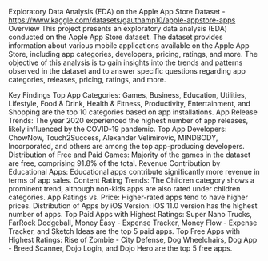 Exploratory Data Analysis (EDA) on the Apple App Store Dataset - https://www.kaggle.com/datasets/gauthamp10/apple-appstore-apps
Overview
This project presents an exploratory data analysis (EDA) conducted on the Apple App Store dataset. The dataset provides information about various mobile applications available on the Apple App Store, including app categories, developers, pricing, ratings, and more. The objective of this analysis is to gain insights into the trends and patterns observed in the dataset and to answer specific questions regarding app categories, releases, pricing, ratings, and more.

Key Findings
Top App Categories: Games, Business, Education, Utilities, Lifestyle, Food & Drink, Health & Fitness, Productivity, Entertainment, and Shopping are the top 10 categories based on app installations.
App Release Trends: The year 2020 experienced the highest number of app releases, likely influenced by the COVID-19 pandemic.
Top App Developers: ChowNow, Touch2Success, Alexander Velimirovic, MINDBODY, Incorporated, and others are among the top app-producing developers.
Distribution of Free and Paid Games: Majority of the games in the dataset are free, comprising 91.8% of the total.
Revenue Contribution by Educational Apps: Educational apps contribute significantly more revenue in terms of app sales.
Content Rating Trends: The Children category shows a prominent trend, although non-kids apps are also rated under children categories.
App Ratings vs. Price: Higher-rated apps tend to have higher prices.
Distribution of Apps by iOS Version: iOS 11.0 version has the highest number of apps.
Top Paid Apps with Highest Ratings: Super Nano Trucks, FarRock Dodgeball, Money Easy - Expense Tracker, Money Flow - Expense Tracker, and Sketch Ideas are the top 5 paid apps.
Top Free Apps with Highest Ratings: Rise of Zombie - City Defense, Dog Wheelchairs, Dog App - Breed Scanner, Dojo Login, and Dojo Hero are the top 5 free apps.
